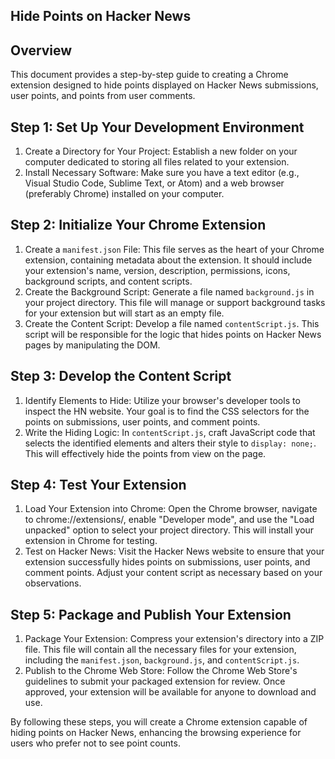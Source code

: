 Hide Points on Hacker News
---

## Overview
This document provides a step-by-step guide to creating a Chrome extension designed to hide points displayed on Hacker News submissions, user points, and points from user comments.

## Step 1: Set Up Your Development Environment
1. Create a Directory for Your Project: Establish a new folder on your computer dedicated to storing all files related to your extension.
2. Install Necessary Software: Make sure you have a text editor (e.g., Visual Studio Code, Sublime Text, or Atom) and a web browser (preferably Chrome) installed on your computer.

## Step 2: Initialize Your Chrome Extension
1. Create a `manifest.json` File: This file serves as the heart of your Chrome extension, containing metadata about the extension. It should include your extension's name, version, description, permissions, icons, background scripts, and content scripts.
2. Create the Background Script: Generate a file named `background.js` in your project directory. This file will manage or support background tasks for your extension but will start as an empty file.
3. Create the Content Script: Develop a file named `contentScript.js`. This script will be responsible for the logic that hides points on Hacker News pages by manipulating the DOM.

## Step 3: Develop the Content Script
1. Identify Elements to Hide: Utilize your browser's developer tools to inspect the HN website. Your goal is to find the CSS selectors for the points on submissions, user points, and comment points.
2. Write the Hiding Logic: In `contentScript.js`, craft JavaScript code that selects the identified elements and alters their style to `display: none;`. This will effectively hide the points from view on the page.

## Step 4: Test Your Extension
1. Load Your Extension into Chrome: Open the Chrome browser, navigate to chrome://extensions/, enable "Developer mode", and use the "Load unpacked" option to select your project directory. This will install your extension in Chrome for testing.
2. Test on Hacker News: Visit the Hacker News website to ensure that your extension successfully hides points on submissions, user points, and comment points. Adjust your content script as necessary based on your observations.

## Step 5: Package and Publish Your Extension
1. Package Your Extension: Compress your extension's directory into a ZIP file. This file will contain all the necessary files for your extension, including the `manifest.json`, `background.js`, and `contentScript.js`.
2. Publish to the Chrome Web Store: Follow the Chrome Web Store's guidelines to submit your packaged extension for review. Once approved, your extension will be available for anyone to download and use.

By following these steps, you will create a Chrome extension capable of hiding points on Hacker News, enhancing the browsing experience for users who prefer not to see point counts.

